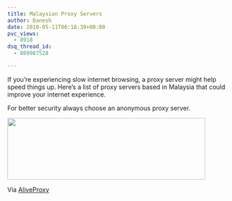 ```yaml
---
title: Malaysian Proxy Servers
author: Danesh
date: 2010-05-11T06:18:39+00:00
pvc_views:
  - 8918
dsq_thread_id:
  - 889987528

---
```

If you&#8217;re experiencing slow internet browsing, a proxy server might help speed things up. Here&#8217;s a list of proxy servers based in Malaysia that could improve your internet experience.

For better security always choose an anonymous proxy server.

[<img loading="lazy" class="alignnone size-medium wp-image-2113" title="malaysian-proxy" src="/wp-content/uploads/2010/05/malaysian-proxy-449x140.png" alt="" width="449" height="140" srcset="/wp-content/uploads/2010/05/malaysian-proxy-449x140.png 449w, /wp-content/uploads/2010/05/malaysian-proxy-1023x319.png 1023w, /wp-content/uploads/2010/05/malaysian-proxy.png 1517w" sizes="(max-width: 449px) 100vw, 449px" />][1]

Via [AliveProxy][2]

 [1]: /wp-content/uploads/2010/05/malaysian-proxy.png
 [2]: http://aliveproxy.com/proxy-list/proxies.aspx/Malaysia-my